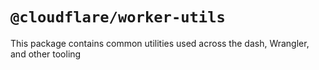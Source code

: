 # `@cloudflare/worker-utils`

This package contains common utilities used across the dash, Wrangler, and other tooling
